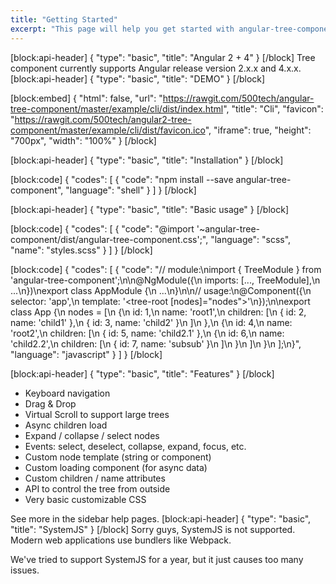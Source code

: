 ```yaml
---
title: "Getting Started"
excerpt: "This page will help you get started with angular-tree-component.\nYou'll be up and running in a jiffy!"
---
```

[block:api-header]
{
  "type": "basic",
  "title": "Angular 2 + 4"
}
[/block]
Tree component currently supports Angular release version 2.x.x and 4.x.x.
[block:api-header]
{
  "type": "basic",
  "title": "DEMO"
}
[/block]

[block:embed]
{
  "html": false,
  "url": "https://rawgit.com/500tech/angular-tree-component/master/example/cli/dist/index.html",
  "title": "Cli",
  "favicon": "https://rawgit.com/500tech/angular2-tree-component/master/example/cli/dist/favicon.ico",
  "iframe": true,
  "height": "700px",
  "width": "100%"
}
[/block]

[block:api-header]
{
  "type": "basic",
  "title": "Installation"
}
[/block]

[block:code]
{
  "codes": [
    {
      "code": "npm install --save angular-tree-component",
      "language": "shell"
    }
  ]
}
[/block]

[block:api-header]
{
  "type": "basic",
  "title": "Basic usage"
}
[/block]

[block:code]
{
  "codes": [
    {
      "code": "@import '~angular-tree-component/dist/angular-tree-component.css';",
      "language": "scss",
      "name": "styles.scss"
    }
  ]
}
[/block]

[block:code]
{
  "codes": [
    {
      "code": "// module:\nimport { TreeModule } from 'angular-tree-component';\n\n@NgModule({\n  imports: [..., TreeModule],\n  ...\n})\nexport class AppModule {\n  ...\n}\n\n// usage:\n@Component({\n  selector: 'app',\n  template: '<tree-root [nodes]=\"nodes\"></tree-root>'\n});\n\nexport class App {\n  nodes = [\n    {\n      id: 1,\n      name: 'root1',\n      children: [\n        { id: 2, name: 'child1' },\n        { id: 3, name: 'child2' }\n      ]\n    },\n    {\n      id: 4,\n      name: 'root2',\n      children: [\n        { id: 5, name: 'child2.1' },\n        {\n          id: 6,\n          name: 'child2.2',\n          children: [\n            { id: 7, name: 'subsub' }\n          ]\n        }\n      ]\n    }\n  ];\n}",
      "language": "javascript"
    }
  ]
}
[/block]

[block:api-header]
{
  "type": "basic",
  "title": "Features"
}
[/block]
* Keyboard navigation
* Drag & Drop
* Virtual Scroll to support large trees
* Async children load
* Expand / collapse / select nodes
* Events: select, deselect, collapse, expand, focus, etc.
* Custom node template (string or component)
* Custom loading component (for async data)
* Custom children / name attributes
* API to control the tree from outside
* Very basic customizable CSS

See more in the sidebar help pages.
[block:api-header]
{
  "type": "basic",
  "title": "SystemJS"
}
[/block]
Sorry guys, SystemJS is not supported.
Modern web applications use bundlers like Webpack.

We've tried to support SystemJS for a year, but it just causes too many issues.